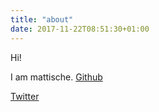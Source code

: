 ```yaml
---
title: "about"
date: 2017-11-22T08:51:30+01:00
---
```


Hi!

I am mattische.
<a href="https://github.io/matische">Github</a>

<a href="http://www.twitter.com/mattische">Twitter</a>